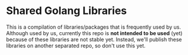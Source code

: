 # Shared Golang Libraries

This is a compilation of libraries/packages that is frequently used by us. Although used by us, currently this repo is **not intended to be used** (yet) because of these libraries are not stable yet. Instead, we'll publish these libraries on another separated repo, so don't use this yet.
